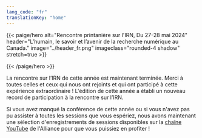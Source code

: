 ```yaml
---
lang_code: "fr"
translationKey: "home"
---
```


{{< paige/hero
    alt="Rencontre printanière sur l'IRN, Du 27-28 mai 2024"
    header="L’humain, le savoir et l’avenir de la recherche numérique au Canada."
    image="../header_fr.png"
    imageclass="rounded-4 shadow"
    stretch=true >}}

{{< /paige/hero >}}

La rencontre sur l’IRN de cette année est maintenant terminée. Merci à toutes
celles et ceux qui nous ont rejoints et qui ont participé à cette expérience
extraordinaire ! L'édition de cette année a établi un nouveau record de
participation à la rencontre sur l’IRN.

Si vous avez manqué la conférence de cette année ou si vous n'avez pas pu
assister à toutes les sessions que vous espériez, nous avons maintenant une
sélection d'enregistrements de sessions disponibles sur la
[chaîne YouTube](https://youtube.com/playlist?list=PL2jE_DQZemnXBYSEzzxxm86dbgVCXalPi)
de l'Alliance pour que vous puissiez en profiter !
